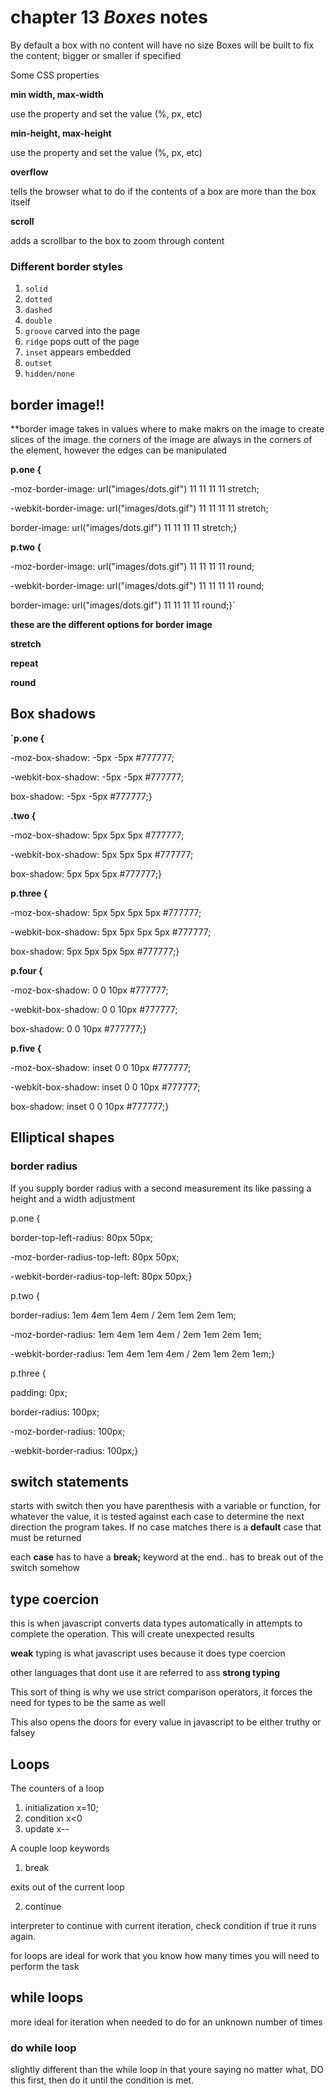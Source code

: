 # chapter 13 _Boxes_ notes

By default a box with no content will have no size
Boxes will be built to fix the content; bigger or smaller if specified

Some CSS properties

 **min width, max-width**
 
 use the property and set the value (%, px, etc)

 **min-height, max-height**
 
 use the property and set the value (%, px, etc)


 
 **overflow**
 
 tells the browser what to do if the contents of a box are more than the box itself
 
 **scroll**

adds a scrollbar to the box to zoom through content

### Different border styles
1. `solid`
2. `dotted`
1. `dashed`
1. `double`
1. `groove` carved into the page
1. `ridge` pops outt of the page
1. `inset` appears embedded
1. `outset`
1. `hidden/none`

## border image!!

**border image takes in values where to make makrs on the image to create slices of the image. the corners of the image are always in the corners of the element, however the edges can be manipulated

**p.one {**

-moz-border-image: url("images/dots.gif")
 11 11 11 11 stretch;

-webkit-border-image: url("images/dots.gif")
 11 11 11 11 stretch;

border-image: url("images/dots.gif")
 11 11 11 11 stretch;}


**p.two {**

-moz-border-image: url("images/dots.gif")
 11 11 11 11 round;

-webkit-border-image: url("images/dots.gif")
 11 11 11 11 round;

border-image: url("images/dots.gif")
 11 11 11 11 round;}`

**these are the different options for border image**

**stretch**

**repeat**
 
**round**

## Box shadows
**`p.one {**

-moz-box-shadow: -5px -5px #777777;

-webkit-box-shadow: -5px -5px #777777;

box-shadow: -5px -5px #777777;}

**.two {**

-moz-box-shadow: 5px 5px 5px #777777;

-webkit-box-shadow: 5px 5px 5px #777777;

box-shadow: 5px 5px 5px #777777;}

**p.three {**

-moz-box-shadow: 5px 5px 5px 5px #777777;

-webkit-box-shadow: 5px 5px 5px 5px #777777;

box-shadow: 5px 5px 5px 5px #777777;}

**p.four {**

-moz-box-shadow: 0 0 10px #777777;

-webkit-box-shadow: 0 0 10px #777777;

box-shadow: 0 0 10px #777777;}

**p.five {**

-moz-box-shadow: inset 0 0 10px #777777;

-webkit-box-shadow: inset 0 0 10px #777777;

box-shadow: inset 0 0 10px #777777;} 


## Elliptical shapes
### border radius

If you supply border radius with a second measurement its like passing a height and a width adjustment

p.one {

border-top-left-radius: 80px 50px;

-moz-border-radius-top-left: 80px 50px;

-webkit-border-radius-top-left: 80px 50px;}

p.two {

border-radius: 1em 4em 1em 4em / 2em 1em 2em 1em;

-moz-border-radius: 1em 4em 1em 4em
 / 2em 1em 2em 1em;

-webkit-border-radius: 1em 4em 1em 4em
 / 2em 1em 2em 1em;}

p.three {

padding: 0px;

border-radius: 100px;

-moz-border-radius: 100px;

-webkit-border-radius: 100px;}


## switch statements
starts with switch then you have parenthesis with a variable or function, for whatever the value, it is tested against each case to determine the next direction the program takes. If no case matches there is a **default** case that must be returned 

each **case** has to have a **break;** keyword at the end.. has to break out of the switch somehow

## type coercion
this is when javascript converts data types automatically in attempts to complete the operation.
This will create unexpected results

**weak** typing is what javascript uses because it does type coercion

other languages that dont use it are referred to ass **strong typing**

This sort of thing is why we use strict comparison operators, it forces the need for types to be the same as well

This also opens the doors for every value in javascript to be either truthy or falsey


## Loops
The counters of a loop
1. initialization x=10;
1. condition    x<0
1. update   x--

A couple loop keywords

1. break 

exits out of the current loop 

2. continue

interpreter to continue with current iteration, check condition if true it runs again.

for loops are ideal for work that you know how many times you will need to perform the task

## while loops

more ideal for iteration when needed to do for an unknown number of times

### do while loop
slightly different than the while loop in that youre saying no matter what, DO this first, then do it until the condition is met.
